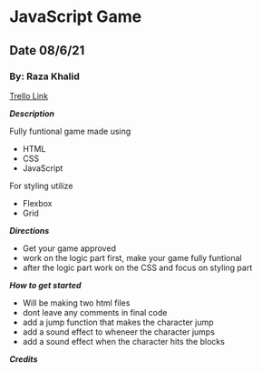 # JavaScript Game
## Date 08/6/21
### By: Raza Khalid
[Trello Link](https://trello.com/b/0dqAKqf3/jacascript-game)

***Description***  

Fully funtional game made using
* HTML 
* CSS
* JavaScript

For styling utilize 
* Flexbox 
* Grid

***Directions***

* Get your game approved 
* work on the logic part first, make your game fully funtional
* after the logic part work on the CSS and focus on styling part
  
  
***How to get started***
* Will be making two html files 
* dont leave any comments in final code 
* add a jump function that makes the character jump
* add a sound effect to wheneer the character jumps 
* add a sound effect when the character hits the blocks 


***Credits*** 



